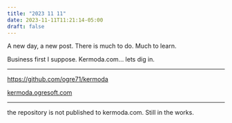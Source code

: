 ```yaml
---
title: "2023 11 11"
date: 2023-11-11T11:21:14-05:00
draft: false
---
```


A new day, a new post. There is much to do. Much to learn. 

Business first I suppose. Kermoda.com... lets dig in.   

---
https://github.com/ogre71/kermoda  

[kermoda.ogresoft.com](kermoda.ogresoft.com)  

---
the repository is not published to kermoda.com. Still in the works. 
